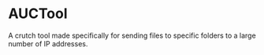 # AUCTool
A crutch tool made specifically for sending files to specific folders to a large number of IP addresses.
